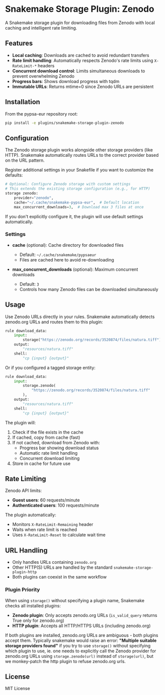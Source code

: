 <!--
SPDX-FileCopyrightText: Contributors to PyPSA-Eur <https://github.com/pypsa/pypsa-eur>
SPDX-License-Identifier: CC-BY-4.0
-->

# Snakemake Storage Plugin: Zenodo

A Snakemake storage plugin for downloading files from Zenodo with local caching and intelligent rate limiting.

## Features

- **Local caching**: Downloads are cached to avoid redundant transfers
- **Rate limit handling**: Automatically respects Zenodo's rate limits using `X-RateLimit-*` headers
- **Concurrent download control**: Limits simultaneous downloads to prevent overwhelming Zenodo
- **Progress bars**: Shows download progress with tqdm
- **Immutable URLs**: Returns mtime=0 since Zenodo URLs are persistent

## Installation

From the pypsa-eur repository root:

```bash
pip install -e plugins/snakemake-storage-plugin-zenodo
```

## Configuration

The Zenodo storage plugin works alongside other storage providers (like HTTP). Snakemake automatically routes URLs to the correct provider based on the URL pattern.

Register additional settings in your Snakefile if you want to customize the defaults:

```python
# Optional: Configure Zenodo storage with custom settings
# This extends the existing storage configuration (e.g., for HTTP)
storage zenodo:
    provider="zenodo",
    cache="~/.cache/snakemake-pypsa-eur",  # Default location
    max_concurrent_downloads=3,  # Download max 3 files at once
```

If you don't explicitly configure it, the plugin will use default settings automatically.

### Settings

- **cache** (optional): Cache directory for downloaded files
  - Default: `~/.cache/snakemake/pypsaeur`
  - Files are cached here to avoid re-downloading

- **max_concurrent_downloads** (optional): Maximum concurrent downloads
  - Default: `3`
  - Controls how many Zenodo files can be downloaded simultaneously

## Usage

Use Zenodo URLs directly in your rules. Snakemake automatically detects zenodo.org URLs and routes them to this plugin:

```python
rule download_data:
    input:
        storage("https://zenodo.org/records/3520874/files/natura.tiff"),
    output:
        "resources/natura.tiff"
    shell:
        "cp {input} {output}"
```

Or if you configured a tagged storage entity:

```python
rule download_data:
    input:
        storage.zenodo(
            "https://zenodo.org/records/3520874/files/natura.tiff"
        ),
    output:
        "resources/natura.tiff"
    shell:
        "cp {input} {output}"
```

The plugin will:
1. Check if the file exists in the cache
2. If cached, copy from cache (fast)
3. If not cached, download from Zenodo with:
   - Progress bar showing download status
   - Automatic rate limit handling
   - Concurrent download limiting
4. Store in cache for future use

## Rate Limiting

Zenodo API limits:
- **Guest users**: 60 requests/minute
- **Authenticated users**: 100 requests/minute

The plugin automatically:
- Monitors `X-RateLimit-Remaining` header
- Waits when rate limit is reached
- Uses `X-RateLimit-Reset` to calculate wait time

## URL Handling

- Only handles URLs containing `zenodo.org`
- Other HTTP(S) URLs are handled by the standard `snakemake-storage-plugin-http`
- Both plugins can coexist in the same workflow

### Plugin Priority

When using `storage()` without specifying a plugin name, Snakemake checks all installed plugins:
- **Zenodo plugin**: Only accepts zenodo.org URLs (`is_valid_query` returns True only for zenodo.org)
- **HTTP plugin**: Accepts all HTTP/HTTPS URLs (including zenodo.org)

If both plugins are installed, zenodo.org URLs are ambiguous - both plugins accept them.
Typically snakemake would raise an error: **"Multiple suitable storage providers found"** if you try to use `storage()` without specifying which plugin to use, ie. one needs to explicitly call the Zenodo provider for zenodo.org URLs using `storage.zenodo(url)` instead of `storage(url)`,
but we monkey-patch the http plugin to refuse zenodo.org urls.

## License

MIT License
